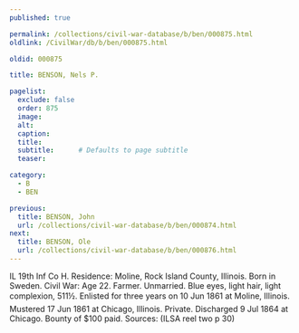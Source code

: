 ```yaml
---
published: true

permalink: /collections/civil-war-database/b/ben/000875.html
oldlink: /CivilWar/db/b/ben/000875.html

oldid: 000875

title: BENSON, Nels P.

pagelist:
  exclude: false
  order: 875
  image: 
  alt:
  caption:
  title:
  subtitle:      # Defaults to page subtitle
  teaser:

category: 
  - B 
  - BEN

previous:
  title: BENSON, John
  url: /collections/civil-war-database/b/ben/000874.html  
next:
  title: BENSON, Ole
  url: /collections/civil-war-database/b/ben/000876.html   
---
```

IL 19th Inf Co H. Residence: Moline, Rock Island County, Illinois. Born in Sweden. Civil War: Age 22. Farmer. Unmarried. Blue eyes, light hair, light complexion, 5&#146;11&frac12;&#148;. Enlisted for three years on 10 Jun 1861 at Moline, Illinois. Mustered 17 Jun 1861 at Chicago, Illinois. Private. Discharged 9 Jul 1864 at Chicago. Bounty of $100 paid. Sources: (ILSA reel two p 30)